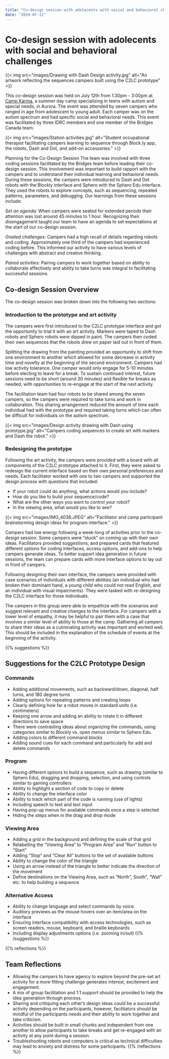 ```yaml
---
title: "Co-design session with adolecents with social and behavioral challenges"
date: "2019-07-12"
---
```


# Co-design session with adolecents with social and behavioral challenges

{{< img src="images/Drawing with Dash Design activity.jpg" alt="An artwork reflecting the sequences campers built using the C2LC prototype" >}}

This co-design session was held on July 12th from 1:30pm - 3:00pm at [Camp Karma](https://www.karmacountrycamp.com/), a summer day camp specializing in teens with autism and special needs, in Aurora. The event was attended by seven campers who ranged in age from adolescent to young adult. Each camper was on the autism spectrum and had specific social and behavioral needs. This event was facilitated by three IDRC members and one member of the Bridges Canada team. 

{{< img src="images/Station activities.jpg" alt="Student occupational therapist facilitating campers learning to sequence through Block.ly app, the robots, Dash and Dot, and add-on accessories." >}}

Planning for the Co-Design Session
The team was involved with three coding sessions facilitated by the Bridges team before leading their co-design session. This involvement was important to build rapport with the campers and to understand their individual learning and behavioral needs. During these sessions, the campers were introduced to Dash and Dot robots with the Blockly interface and Sphero with the Sphero Edu interface. They used the robots to explore concepts, such as sequencing, repeated patterns, parameters, and debugging. Our learnings from these sessions include: 

<p class="indented"><em>Set an agenda:</em> When campers were seated for extended periods their attention was lost around 45 minutes to 1 hour. Recognizing their disengagement taught our team to have an agenda to set expectations at the start of our co-design session.</p>

<p class="indented"><em>Graded challenges:</em> Campers had a high recall of details regarding robots and coding. Approximately one third of the campers had experienced coding before. This informed our activity to have various levels of challenges with abstract and creative thinking.</p>

<p class="indented"><em>Paired activities:</em> Pairing campers to work together based on ability to collaborate effectively and ability to take turns was integral to facilitating successful sessions.</p>

## Co-design Session Overview
The co-design session was broken down into the following two sections:

### Introduction to the prototype and art activity 
The campers were first introduced to the C2LC prototype interface and got the opportunity to trial it with an art activity. Markers were taped to Dash robots and Sphero robots were dipped in paint. The campers then coded their own sequences that the robots drew on paper laid out in front of them.

Splitting the drawing from the painting provided an opportunity to shift from one environment to another which allowed for some decrease in activity time and novelty at the beginning of the second environment. Campers had low activity tolerance. One camper would only engage for 5-10 minutes before electing to leave for a break. To sustain continued interest, future sessions need to be short (around 30 minutes) and flexible for breaks as needed, with opportunities to re-engage at the start of the next activity. 

The facilitation team had four robots to be shared among the seven campers, so the campers were required to take turns and work in collaboration. This sharing arrangement reduced the amount of time each individual had with the prototype and required taking turns which can often be difficult for individuals on the autism spectrum.

{{< img src="images/Design activity drawing with Dash using prototype.jpg" alt="Campers coding sequences to create art with markers and Dash the robot." >}}

### Redesigning the prototype  
Following the art activity, the campers were provided with a board with all components of the C2LC prototype attached to it. First, they were asked to redesign the current interface based on their own personal preferences and needs. Each facilitator worked with one to two campers and supported the design process with questions that included:

* If your robot could do anything, what actions would you include?
* How do you like to build your sequence/code?
* What are the other ways you want to control your robot?
* In the viewing area, what would you like to see?

{{< img src="images/IMG_4036.JPEG" alt="Facilitator and camp participant brainstorming design ideas for program interface." >}}

Campers had low energy following a week-long of activities prior to the co-design session. Some campers were “stuck” on coming up with their own ideas. Facilitators provided suggestions, and prepared cards that featured different options for coding interfaces, access options, and add-ons to help campers generate ideas. To better support idea generation in future sessions, the team can prepare cards with more interface options to lay out in front of campers. 

Following designing their own interface, the campers were provided with case scenarios of individuals with different abilities (an individual who had broken their dominant hand, a young child who could not read English, and an individual with visual impairments). They were tasked with re-designing the C2LC interface for those individuals.

The campers in this group were able to empathize with the scenarios and suggest relevant and creative changes to the interface. For campers with a lower level of empathy, it may be helpful to pair them with a case that involves a similar level of ability to those at the camp. Gathering all campers to share their ideas as a culminating activity was important and worked well. This should be included in the explanation of the schedule of events at the beginning of the activity.

{{% suggestions %}}
## Suggestions for the C2LC Prototype Design

### Commands 

* Adding additional movements, such as backward/down, diagonal, half turns, and 180 degree turns
* Adding options for repeating patterns and creating loops
* Clearly defining how far a robot moves in standard units (i.e. centimeters)
* Keeping one arrow and adding an ability to rotate it in different directions to save space
* There were contrasting ideas about organizing the commands, using categories similar to Blockly vs. open menus similar to Sphero Edu. 
* Adding colors to different command blocks
* Adding sound cues for each command and particularly for add and delete commands

### Program

* Having different options to build a sequence, such as drawing (similar to Sphero Edu), dragging and dropping, selection, and using controls similar to gaming controllers 
* Ability to highlight a section of code to copy or delete
* Ability to change the interface color
* Ability to track which part of the code is running (use of lights)
* Including speech to text and text input
* Having pop-up menus for available commands once a step is selected
* Hiding the steps when in the drag and drop mode 

### Viewing Area

* Adding a grid in the background and defining the scale of that grid 
* Relabelling the “Viewing Area” to “Program Area” and “Run” button to “Start”
* Adding “Stop” and “Clear All” buttons to the set of available buttons 
* Ability to change the color of the triangle
* Using an arrow instead of the triangle to better indicate the direction of the movement
* Define destinations on the Viewing Area, such as “North”, South”, “Wall” etc. to help building a sequence

### Alternative Access

* Ability to change language and select commands by voice.
* Auditory previews as the mouse hovers over an item/area on the interface
* Ensuring interface compatibility with access technologies, such as screen readers, mouse, keyboard, and braille keyboards
* Including display adjustments options (i.e. zooming in/out)
{{% /suggestions %}}

{{% reflections %}}
## Team Reflections

* Allowing the campers to have agency to explore beyond the pre-set art activity for a more fitting challenge generates interest, excitement and engagement.
* A mix of group facilitation and 1:1 support should be provided to help the idea generation through process. 
* Sharing and critiquing each other’s design ideas could be a successful activity depending on the participants, however, facilitators should be mindful of the participants needs and their ability to work together and take criticism. 
* Activities should be built in small chunks and independent from one another to allow participants to take breaks and get re-engaged with an activity at any point during a session. 
* Troubleshooting robots and computers is critical as technical difficulties may lead to anxiety and distress for some participants. 
{{% /reflections %}}